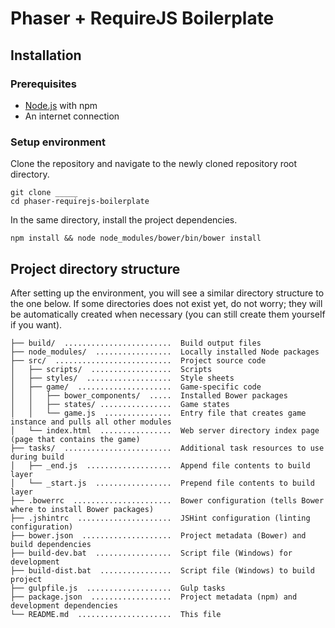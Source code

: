 # Phaser + RequireJS Boilerplate

## Installation

### Prerequisites

* [Node.js](http://nodejs.org) with npm
* An internet connection

### Setup environment

Clone the repository and navigate to the newly cloned repository root directory.

```
git clone _____
cd phaser-requirejs-boilerplate
```

In the same directory, install the project dependencies.

```
npm install && node node_modules/bower/bin/bower install
```


## Project directory structure

After setting up the environment, you will see a similar directory structure to
the one below. If some directories does not exist yet, do not worry; they will
be automatically created when necessary (you can still create them yourself if
you want).

```
├── build/  ........................  Build output files
├── node_modules/  .................  Locally installed Node packages
├── src/  ..........................  Project source code
│   ├── scripts/  ..................  Scripts
│   ├── styles/  ...................  Style sheets
│   ├── game/  .....................  Game-specific code
│   │   ├── bower_components/  .....  Installed Bower packages
│   │   ├── states/ ................  Game states
│   │   └── game.js  ...............  Entry file that creates game instance and pulls all other modules
│   └── index.html  ................  Web server directory index page (page that contains the game)
├── tasks/  ........................  Additional task resources to use during build
│   ├── _end.js  ...................  Append file contents to build layer
│   └── _start.js  .................  Prepend file contents to build layer
├── .bowerrc  ......................  Bower configuration (tells Bower where to install Bower packages)
├── .jshintrc  .....................  JSHint configuration (linting configuration)
├── bower.json  ....................  Project metadata (Bower) and build dependencies
├── build-dev.bat  .................  Script file (Windows) for development
├── build-dist.bat  ................  Script file (Windows) to build project
├── gulpfile.js  ...................  Gulp tasks
├── package.json  ..................  Project metadata (npm) and development dependencies
└── README.md  .....................  This file
```

